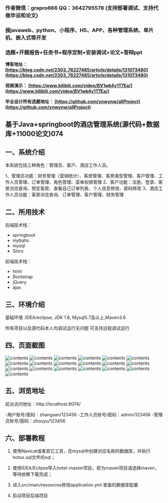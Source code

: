 ### 作者微信：grapro666 QQ：3642795578 (支持部署调试、支持代做毕设和论文)

### 接javaweb、python、小程序、H5、APP、各种管理系统、单片机、嵌入式等开发

### 选题+开题报告+任务书+程序定制+安装调试+论文+答辩ppt

**博客地址：
[https://blog.csdn.net/2303_76227485/article/details/131073480](https://blog.csdn.net/2303_76227485/article/details/131073480)**

**视频演示：
[https://www.bilibili.com/video/BV1wk4y1T7Ea/](https://www.bilibili.com/video/BV1wk4y1T7Ea/)**

**毕业设计所有选题地址：
[https://github.com/ynwynw/allProject](https://github.com/ynwynw/allProject)**

## 基于Java+springboot的酒店管理系统(源代码+数据库+11000论文)074

## 一、系统介绍

本系统包括三种角色：管理员、客户、酒店工作人员。

1、管理员功能：财务管理（营销统计）、客房管理、客房类型管理、客户管理、工作人员管理、订单管理、角色管理、菜单权限管理
2、客户功能：注册、登录、客房浏览查询、预定客房、查看自己订单列表、个人信息修改、密码修改
3、酒店工作人员功能：客房浏览查询、订单管理、客户管理、财务管理

## 二、所用技术

后端技术栈：

- springboot
- mybatis
- mysql
- Shiro

前端技术栈：

- html
- Bootstrap
- jQuery
- ajax



## 三、环境介绍

基础环境 :IDEA/eclipse, JDK 1.8, Mysql5.7及以上,Maven3.6

所有项目以及源代码本人均调试运行无问题 可支持远程调试运行

## 四、页面截图

![contents](./picture/picture1.png)
![contents](./picture/picture2.png)
![contents](./picture/picture3.png)
![contents](./picture/picture4.png)
![contents](./picture/picture5.png)
![contents](./picture/picture6.png)
![contents](./picture/picture7.png)
![contents](./picture/picture8.png)
![contents](./picture/picture9.png)
![contents](./picture/picture10.png)
![contents](./picture/picture11.png)
![contents](./picture/picture12.png)
![contents](./picture/picture13.png)
![contents](./picture/picture14.png)
![contents](./picture/picture15.png)
![contents](./picture/picture16.png)
![contents](./picture/picture17.png)
![contents](./picture/picture18.png)
![contents](./picture/picture19.png)

## 五、浏览地址
前台访问地址：http://localhost:8074/

-用户账号/密码：zhangsan/123456
-工作人员账号/密码：admin/123456
-管理员账号/密码：zhouyu/123456

## 六、部署教程

1. 使用Navicat或者其它工具，在mysql中创建对应名称的数据库，并执行hotux.sql文件的sql；

2. 使用IDEA/Eclipse导入hotel-master项目，若为maven项目请选择maven，等待依赖下载完成；

3. 进入src/main/resources修改application.yml 里面的数据库配置

4. 启动项目后端项目



